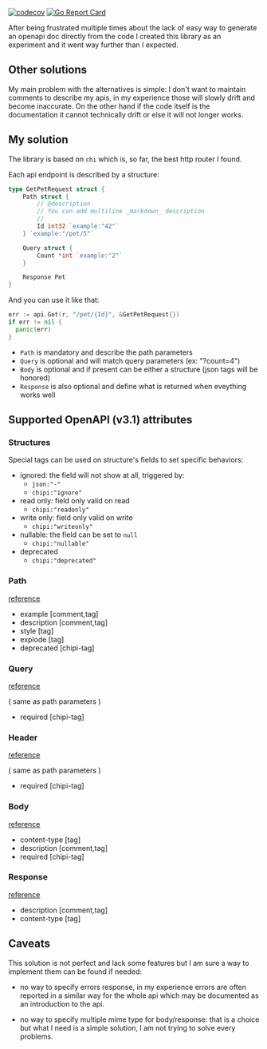 [![codecov](https://codecov.io/gh/schmurfy/chipi/branch/master/graph/badge.svg?token=A6413R1ZXH)](https://codecov.io/gh/schmurfy/chipi)
[![Go Report Card](https://goreportcard.com/badge/github.com/schmurfy/chipi)](https://goreportcard.com/report/github.com/schmurfy/chipi)

After being frustrated multiple times about the lack of easy way to generate an openapi doc directly from
the code I created this library as an experiment and it went way further than I expected.

## Other solutions

My main problem with the alternatives is simple: I don't want to maintain comments to describe my apis, in my experience those will slowly drift and become inaccurate. On the other hand if the code itself is the documentation it cannot technically drift or else it will not longer works.

## My solution

The library is based on `chi` which is, so far, the best http router I found.

Each api endpoint is described by a structure:

```go
type GetPetRequest struct {
	Path struct {
		// @description
		// You can add multiline _markdown_ description
		//
		Id int32 `example:"42"`
	} `example:"/pet/5"`

	Query struct {
		Count *int `example:"2"`
	}

	Response Pet
}
```

And you can use it like that:

```go
err := api.Get(r, "/pet/{Id}", &GetPetRequest{})
if err != nil {
  panic(err)
}
```

- `Path` is mandatory and describe the path parameters
- `Query` is optional and will match query parameters (ex: "?count=4")
- `Body` is optional and if present can be either a structure (json tags will be honored)
- `Response` is also optional and define what is returned when eveything works well


## Supported OpenAPI (v3.1) attributes

### Structures

Special tags can be used on structure's fields to set specific behaviors:

- ignored: the field will not show at all, triggered by:
  - `json:"-"`
  - `chipi:"ignore"`
- read only: field only valid on read
  - `chipi:"readonly"`
- write only: field only valid on write
  - `chipi:"writeonly"`
- nullable: the field can be set to `null`
  - `chipi:"nullable"`
- deprecated
  - `chipi:"deprecated"`

### Path

[reference](https://spec.openapis.org/oas/v3.1.0.html#parameter-object)

- example [comment,tag]
- description [comment,tag]
- style [tag]
- explode [tag]
- deprecated [chipi-tag]

### Query

[reference](https://spec.openapis.org/oas/v3.1.0.html#parameter-object)

( same as path parameters )
- required [chipi-tag]

### Header

[reference](https://spec.openapis.org/oas/v3.1.0.html#parameter-object)

( same as path parameters )
- required [chipi-tag]

### Body

[reference](https://spec.openapis.org/oas/v3.1.0.html#request-body-object)

- content-type [tag]
- description [comment,tag]
- required [chipi-tag]

### Response

[reference](https://spec.openapis.org/oas/v3.1.0.html#response-object)

- description [comment,tag]
- content-type [tag]

## Caveats

This solution is not perfect and lack some features but I am sure a way to implement them can be found if needed:

- no way to specify errors response, in my experience errors are often reported in a similar way for the whole api which may be documented as an introduction to the api.

- no way to specify multiple mime type for body/response: that is a choice but what I need is a simple solution, I am not trying to solve every problems.

